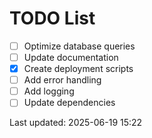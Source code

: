 # TODO List

- [ ] Optimize database queries
- [ ] Update documentation
- [x] Create deployment scripts
- [ ] Add error handling
- [ ] Add logging
- [ ] Update dependencies

Last updated: 2025-06-19 15:22
